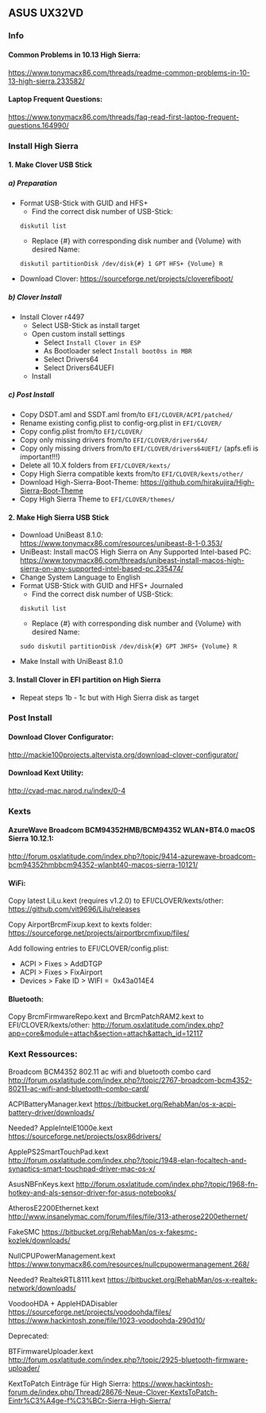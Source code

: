## ASUS UX32VD

### Info

#### Common Problems in 10.13 High Sierra:
https://www.tonymacx86.com/threads/readme-common-problems-in-10-13-high-sierra.233582/

#### Laptop Frequent Questions:
https://www.tonymacx86.com/threads/faq-read-first-laptop-frequent-questions.164990/

### Install High Sierra

#### 1. Make Clover USB Stick

##### a) Preparation
- Format USB-Stick with GUID and HFS+
	- Find the correct disk number of USB-Stick:
	```
	diskutil list
	```
	- Replace {#} with corresponding disk number and {Volume} with desired Name:
	```
	diskutil partitionDisk /dev/disk{#} 1 GPT HFS+ {Volume} R
	```
- Download Clover: https://sourceforge.net/projects/cloverefiboot/

##### b) Clover Install
- Install Clover r4497
	- Select USB-Stick as install target
	- Open custom install settings
		- Select `Install Clover in ESP`
		- As Bootloader select `Install boot0ss in MBR`
    	- Select Drivers64
    	- Select Drivers64UEFI
	- Install

##### c) Post Install
- Copy DSDT.aml and SSDT.aml from/to `EFI/CLOVER/ACPI/patched/`
- Rename existing config.plist to config-org.plist in `EFI/CLOVER/`
- Copy config.plist from/to `EFI/CLOVER/`
- Copy only missing drivers from/to `EFI/CLOVER/drivers64/`
- Copy only missing drivers from/to `EFI/CLOVER/drivers64UEFI/` (apfs.efi is important!!!)
- Delete all 10.X folders from `EFI/CLOVER/kexts/`
- Copy High Sierra compatible kexts from/to `EFI/CLOVER/kexts/other/`
- Download High-Sierra-Boot-Theme: https://github.com/hirakujira/High-Sierra-Boot-Theme
- Copy High Sierra Theme to `EFI/CLOVER/themes/`


#### 2. Make High Sierra USB Stick
- Download UniBeast 8.1.0: https://www.tonymacx86.com/resources/unibeast-8-1-0.353/ 
- UniBeast: Install macOS High Sierra on Any Supported Intel-based PC: https://www.tonymacx86.com/threads/unibeast-install-macos-high-sierra-on-any-supported-intel-based-pc.235474/
- Change System Language to English
- Format USB-Stick with GUID and HFS+ Journaled
	- Find the correct disk number of USB-Stick:
	```
	diskutil list
	```
	- Replace {#} with corresponding disk number and {Volume} with desired Name:
	```
	sudo diskutil partitionDisk /dev/disk{#} GPT JHFS+ {Volume} R
	```
- Make Install with UniBeast 8.1.0

#### 3. Install Clover in EFI partition on High Sierra
- Repeat steps 1b - 1c but with High Sierra disk as target

### Post Install

#### Download Clover Configurator:
http://mackie100projects.altervista.org/download-clover-configurator/

#### Download Kext Utility:
http://cvad-mac.narod.ru/index/0-4

### Kexts

#### AzureWave Broadcom BCM94352HMB/BCM94352 WLAN+BT4.0 macOS Sierra 10.12.1:
http://forum.osxlatitude.com/index.php?/topic/9414-azurewave-broadcom-bcm94352hmbbcm94352-wlanbt40-macos-sierra-10121/

#### WiFi:
Copy latest LiLu.kext (requires v1.2.0) to EFI/CLOVER/kexts/other:
https://github.com/vit9696/Lilu/releases

Copy AirportBrcmFixup.kext to kexts folder:
https://sourceforge.net/projects/airportbrcmfixup/files/

Add following entries to EFI/CLOVER/config.plist:
- ACPI > Fixes > AddDTGP
- ACPI > Fixes > FixAirport
- Devices > Fake ID > WIFI =  0x43a014E4

#### Bluetooth:
Copy BrcmFirmwareRepo.kext and BrcmPatchRAM2.kext to EFI/CLOVER/kexts/other:
http://forum.osxlatitude.com/index.php?app=core&module=attach&section=attach&attach_id=12117


### Kext Ressources:

Broadcom BCM4352 802.11 ac wifi and bluetooth combo card
http://forum.osxlatitude.com/index.php?/topic/2767-broadcom-bcm4352-80211-ac-wifi-and-bluetooth-combo-card/

ACPIBatteryManager.kext
https://bitbucket.org/RehabMan/os-x-acpi-battery-driver/downloads/

Needed? AppleIntelE1000e.kext
https://sourceforge.net/projects/osx86drivers/

ApplePS2SmartTouchPad.kext
http://forum.osxlatitude.com/index.php?/topic/1948-elan-focaltech-and-synaptics-smart-touchpad-driver-mac-os-x/

AsusNBFnKeys.kext
http://forum.osxlatitude.com/index.php?/topic/1968-fn-hotkey-and-als-sensor-driver-for-asus-notebooks/

AtherosE2200Ethernet.kext
http://www.insanelymac.com/forum/files/file/313-atherose2200ethernet/

FakeSMC
https://bitbucket.org/RehabMan/os-x-fakesmc-kozlek/downloads/

NullCPUPowerManagement.kext
https://www.tonymacx86.com/resources/nullcpupowermanagement.268/

Needed? RealtekRTL8111.kext
https://bitbucket.org/RehabMan/os-x-realtek-network/downloads/

VoodooHDA + AppleHDADisabler
https://sourceforge.net/projects/voodoohda/files/
https://www.hackintosh.zone/file/1023-voodoohda-290d10/

Deprecated:

BTFirmwareUploader.kext
http://forum.osxlatitude.com/index.php?/topic/2925-bluetooth-firmware-uploader/

KextToPatch Einträge für High Sierra:
https://www.hackintosh-forum.de/index.php/Thread/28676-Neue-Clover-KextsToPatch-Eintr%C3%A4ge-f%C3%BCr-Sierra-High-Sierra/